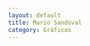 ```yaml
---
layout: default
title: Mario Sandoval
category: Gráficas
---
```


<img src="{{ site.images_url }}/graficas/micro2.jpg" class="inline-left" title="" alt="" />
